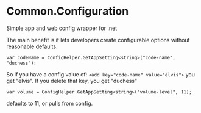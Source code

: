 # Common.Configuration
Simple app and web config wrapper for .net

The main benefit is it lets developers create configurable options without reasonable defaults.

```var codeName = ConfigHelper.GetAppSetting<string>("code-name", "duchess");```

So if you have a config value of:
```<add key="code-name" value="elvis">```
you get "elvis".  If you delete that key, you get "duchess"


```var volume = ConfigHelper.GetAppSetting<string>("volume-level", 11);```

defaults to 11, or pulls from config.

